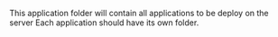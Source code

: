 This application folder will contain all applications to be deploy on the server
Each application should have its own folder.